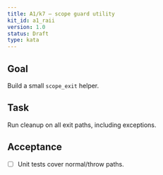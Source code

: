 ```yaml
---
title: A1/k7 — scope guard utility
kit_id: a1_raii
version: 1.0
status: Draft
type: kata
---
```

## Goal
Build a small `scope_exit` helper.
## Task
Run cleanup on all exit paths, including exceptions.
## Acceptance
- [ ] Unit tests cover normal/throw paths.